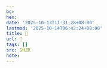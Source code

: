 ```yaml
---
bc:
hex:
date: '2025-10-13T11:31:28+08:00'
lastmod: '2025-10-14T06:42:24+08:00'
title: 󰩣
url: 󰩣
tags: []
src: GHZR
note:
---
```

